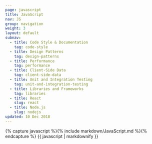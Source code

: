 ```yaml
---
page: javascript
title: JavaScript
nav: JS
group: navigation
weight: 3
layout: default
subnav:
  - title: Code Style & Documentation
    tag: code-style
  - title: Design Patterns
    tag: design-patterns
  - title: Performance
    tag: performance
  - title: Client-Side Data
    tag: client-side-data
  - title: Unit and Integration Testing
    tag: unit-and-integration-testing
  - title: Libraries and Frameworks
    tag: libraries
  - title: React
    slug: react
  - title: Node.js
    slug: nodejs
updated: 10 Dec 2018
---
```


<div class="docs-section">
		{% capture javascript %}{% include markdown/JavaScript.md %}{% endcapture %}
		{{ javascript | markdownify }}
</div>
